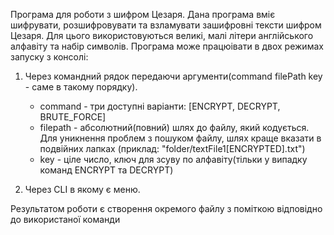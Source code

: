 
Програма для роботи з шифром Цезаря.
Дана програма вміє шифрувати, розшифровувати та взламувати зашифровні тексти шифром Цезаря. 
Для цього використовуються великі, малі літери англійського алфавіту та набір символів.
Програма може працюівати в двох режимах запуску з консолі:
1. Через командний рядок передаючи аргументи(command filePath key - саме в такому порядку).
   - command - три доступні варіанти: [ENCRYPT, DECRYPT, BRUTE_FORCE]
   - filepath - абсолютний(повний) шлях до файлу, який кодується. Для уникнення проблем з пошуком файлу, 
   шлях краще вказати в подвійних лапках (приклад: "folder/textFile1[ENCRYPTED].txt")
   - key - ціле число, ключ для зсуву по алфавіту(тільки у випадку команд ENCRYPT та DECRYPT)

2. Через CLI в якому є меню.

Результатом роботи є створення окремого файлу з поміткою відповідно до використаної команди


        
                                                    
